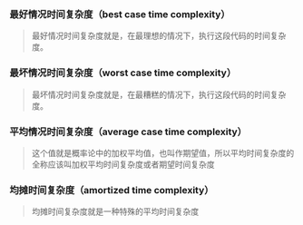 ### 最好情况时间复杂度（best case time complexity）

> 最好情况时间复杂度就是，在最理想的情况下，执行这段代码的时间复杂度。

### 最坏情况时间复杂度（worst case time complexity）

> 最坏情况时间复杂度就是，在最糟糕的情况下，执行这段代码的时间复杂度。

### 平均情况时间复杂度（average case time complexity）

>这个值就是概率论中的加权平均值，也叫作期望值，所以平均时间复杂度的全称应该叫加权平均时间复杂度或者期望时间复杂度

### 均摊时间复杂度（amortized time complexity）

> 均摊时间复杂度就是一种特殊的平均时间复杂度